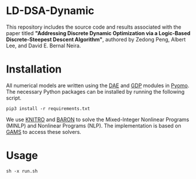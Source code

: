# LD-DSA-Dynamic
This repository includes the source code and results associated with the paper titled **"Addressing Discrete Dynamic Optimization via a Logic-Based Discrete-Steepest Descent Algorithm"**, authored by Zedong Peng, Albert Lee, and David E. Bernal Neira.

# Installation

All numerical models are written using the [DAE](https://pyomo.readthedocs.io/en/stable/modeling_extensions/dae.html) and [GDP](https://pyomo.readthedocs.io/en/latest/modeling_extensions/gdp/modeling.html) modules in [Pyomo](https://pyomo.readthedocs.io/en/latest/index.html). The necessary Python packages can be installed by running the following script.

```shell
pip3 install -r requirements.txt
```

We use [KNITRO](https://www.artelys.com/solvers/knitro/) and [BARON](https://www.minlp.com/baron-solver) to solve the Mixed-Integer Nonlinear Programs (MINLP) and Nonlinear Programs (NLP). The implementation is based on [GAMS](https://www.gams.com) to access these solvers.

# Usage

```shell
sh -x run.sh
```
